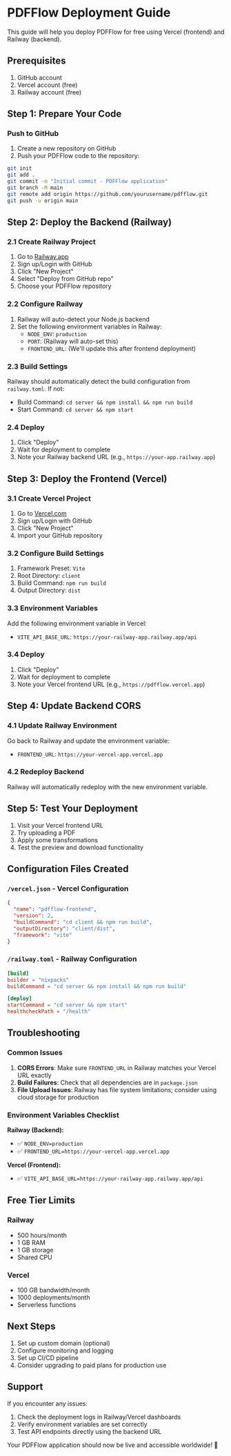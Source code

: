 # PDFFlow Deployment Guide

This guide will help you deploy PDFFlow for free using Vercel (frontend) and Railway (backend).

## Prerequisites

1. GitHub account
2. Vercel account (free)
3. Railway account (free)

## Step 1: Prepare Your Code

### Push to GitHub
1. Create a new repository on GitHub
2. Push your PDFFlow code to the repository:

```bash
git init
git add .
git commit -m "Initial commit - PDFFlow application"
git branch -M main
git remote add origin https://github.com/yourusername/pdfflow.git
git push -u origin main
```

## Step 2: Deploy the Backend (Railway)

### 2.1 Create Railway Project
1. Go to [Railway.app](https://railway.app)
2. Sign up/Login with GitHub
3. Click "New Project"
4. Select "Deploy from GitHub repo"
5. Choose your PDFFlow repository

### 2.2 Configure Railway
1. Railway will auto-detect your Node.js backend
2. Set the following environment variables in Railway:
   - `NODE_ENV`: `production`
   - `PORT`: (Railway will auto-set this)
   - `FRONTEND_URL`: (We'll update this after frontend deployment)

### 2.3 Build Settings
Railway should automatically detect the build configuration from `railway.toml`. If not:
- Build Command: `cd server && npm install && npm run build`
- Start Command: `cd server && npm start`

### 2.4 Deploy
1. Click "Deploy"
2. Wait for deployment to complete
3. Note your Railway backend URL (e.g., `https://your-app.railway.app`)

## Step 3: Deploy the Frontend (Vercel)

### 3.1 Create Vercel Project
1. Go to [Vercel.com](https://vercel.com)
2. Sign up/Login with GitHub
3. Click "New Project"
4. Import your GitHub repository

### 3.2 Configure Build Settings
1. Framework Preset: `Vite`
2. Root Directory: `client`
3. Build Command: `npm run build`
4. Output Directory: `dist`

### 3.3 Environment Variables
Add the following environment variable in Vercel:
- `VITE_API_BASE_URL`: `https://your-railway-app.railway.app/api`

### 3.4 Deploy
1. Click "Deploy"
2. Wait for deployment to complete
3. Note your Vercel frontend URL (e.g., `https://pdfflow.vercel.app`)

## Step 4: Update Backend CORS

### 4.1 Update Railway Environment
Go back to Railway and update the environment variable:
- `FRONTEND_URL`: `https://your-vercel-app.vercel.app`

### 4.2 Redeploy Backend
Railway will automatically redeploy with the new environment variable.

## Step 5: Test Your Deployment

1. Visit your Vercel frontend URL
2. Try uploading a PDF
3. Apply some transformations
4. Test the preview and download functionality

## Configuration Files Created

### `/vercel.json` - Vercel Configuration
```json
{
  "name": "pdfflow-frontend",
  "version": 2,
  "buildCommand": "cd client && npm run build",
  "outputDirectory": "client/dist",
  "framework": "vite"
}
```

### `/railway.toml` - Railway Configuration
```toml
[build]
builder = "nixpacks"
buildCommand = "cd server && npm install && npm run build"

[deploy]
startCommand = "cd server && npm start"
healthcheckPath = "/health"
```

## Troubleshooting

### Common Issues

1. **CORS Errors**: Make sure `FRONTEND_URL` in Railway matches your Vercel URL exactly
2. **Build Failures**: Check that all dependencies are in `package.json`
3. **File Upload Issues**: Railway has file system limitations; consider using cloud storage for production

### Environment Variables Checklist

**Railway (Backend):**
- ✅ `NODE_ENV=production`
- ✅ `FRONTEND_URL=https://your-vercel-app.vercel.app`

**Vercel (Frontend):**
- ✅ `VITE_API_BASE_URL=https://your-railway-app.railway.app/api`

## Free Tier Limits

### Railway
- 500 hours/month
- 1 GB RAM
- 1 GB storage
- Shared CPU

### Vercel
- 100 GB bandwidth/month
- 1000 deployments/month
- Serverless functions

## Next Steps

1. Set up custom domain (optional)
2. Configure monitoring and logging
3. Set up CI/CD pipeline
4. Consider upgrading to paid plans for production use

## Support

If you encounter any issues:
1. Check the deployment logs in Railway/Vercel dashboards
2. Verify environment variables are set correctly
3. Test API endpoints directly using the backend URL

Your PDFFlow application should now be live and accessible worldwide! 🎉 